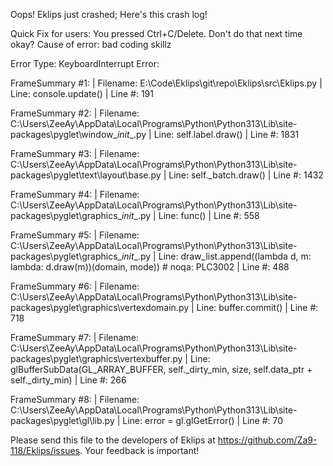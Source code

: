 Oops! Eklips just crashed;
Here's this crash log!

Quick Fix for users: You pressed Ctrl+C/Delete. Don't do that next time okay?
Cause of error: bad coding skillz

Error Type: KeyboardInterrupt
Error: 

FrameSummary #1:
  | Filename: E:\Code\Eklips\git\repo\Eklips\src\Eklips.py
  | Line: console.update()
  | Line #: 191

FrameSummary #2:
  | Filename: C:\Users\ZeeAy\AppData\Local\Programs\Python\Python313\Lib\site-packages\pyglet\window\__init__.py
  | Line: self.label.draw()
  | Line #: 1831

FrameSummary #3:
  | Filename: C:\Users\ZeeAy\AppData\Local\Programs\Python\Python313\Lib\site-packages\pyglet\text\layout\base.py
  | Line: self._batch.draw()
  | Line #: 1432

FrameSummary #4:
  | Filename: C:\Users\ZeeAy\AppData\Local\Programs\Python\Python313\Lib\site-packages\pyglet\graphics\__init__.py
  | Line: func()
  | Line #: 558

FrameSummary #5:
  | Filename: C:\Users\ZeeAy\AppData\Local\Programs\Python\Python313\Lib\site-packages\pyglet\graphics\__init__.py
  | Line: draw_list.append((lambda d, m: lambda: d.draw(m))(domain, mode))  # noqa: PLC3002
  | Line #: 488

FrameSummary #6:
  | Filename: C:\Users\ZeeAy\AppData\Local\Programs\Python\Python313\Lib\site-packages\pyglet\graphics\vertexdomain.py
  | Line: buffer.commit()
  | Line #: 718

FrameSummary #7:
  | Filename: C:\Users\ZeeAy\AppData\Local\Programs\Python\Python313\Lib\site-packages\pyglet\graphics\vertexbuffer.py
  | Line: glBufferSubData(GL_ARRAY_BUFFER, self._dirty_min, size, self.data_ptr + self._dirty_min)
  | Line #: 266

FrameSummary #8:
  | Filename: C:\Users\ZeeAy\AppData\Local\Programs\Python\Python313\Lib\site-packages\pyglet\gl\lib.py
  | Line: error = gl.glGetError()
  | Line #: 70


Please send this file to the developers of Eklips at https://github.com/Za9-118/Eklips/issues. 
Your feedback is important!